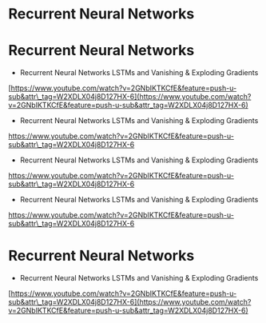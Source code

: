 # Recurrent Neural Networks



# Recurrent Neural Networks

* Recurrent Neural Networks LSTMs and Vanishing & Exploding Gradients

[https://www.youtube.com/watch?v=2GNbIKTKCfE&feature=push-u-sub&attr\_tag=W2XDLX04j8D127HX-6](https://www.youtube.com/watch?v=2GNbIKTKCfE&feature=push-u-sub&attr_tag=W2XDLX04j8D127HX-6)

* Recurrent Neural Networks LSTMs and Vanishing & Exploding Gradients

https://www.youtube.com/watch?v=2GNbIKTKCfE&feature=push-u-sub&attr\_tag=W2XDLX04j8D127HX-6



* Recurrent Neural Networks LSTMs and Vanishing & Exploding Gradients

https://www.youtube.com/watch?v=2GNbIKTKCfE&feature=push-u-sub&attr\_tag=W2XDLX04j8D127HX-6



* Recurrent Neural Networks LSTMs and Vanishing & Exploding Gradients

https://www.youtube.com/watch?v=2GNbIKTKCfE&feature=push-u-sub&attr\_tag=W2XDLX04j8D127HX-6



# Recurrent Neural Networks

* Recurrent Neural Networks LSTMs and Vanishing & Exploding Gradients

[https://www.youtube.com/watch?v=2GNbIKTKCfE&feature=push-u-sub&attr\_tag=W2XDLX04j8D127HX-6](https://www.youtube.com/watch?v=2GNbIKTKCfE&feature=push-u-sub&attr_tag=W2XDLX04j8D127HX-6)

